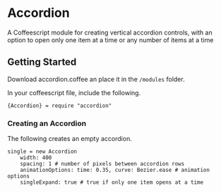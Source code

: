 # Accordion
A Coffeescript module for creating vertical accordion controls, with an option to open only one item at a time or any number of items at a time

## Getting Started
Download accordion.coffee an place it in the `/modules` folder.

In your coffeescript file, include the following.

`{Accordion} = require "accordion"`

### Creating an Accordion
The following creates an empty accordion.
```
single = new Accordion
	width: 400
	spacing: 1 # number of pixels between accordion rows
	animationOptions: time: 0.35, curve: Bezier.ease # animation options
	singleExpand: true # true if only one item opens at a time
```
  
